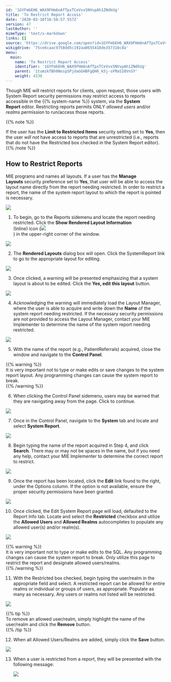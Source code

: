 ```yaml
---
id: '1GYFmbEH6_WAX9FHm6nAfTpxTCeVvx5NVvpAh1ZNdkUg'
title: 'To Restrict Report Access'
date: '2020-03-16T16:58:57.557Z'
version: 47
lastAuthor: ''
mimeType: 'text/x-markdown'
links: []
source: 'https://drive.google.com/open?id=1GYFmbEH6_WAX9FHm6nAfTpxTCeVvx5NVvpAh1ZNdkUg'
wikigdrive: '75ce6caac9758dd5c192aa0655418de357318c8a'
menu:
  main:
    name: 'To Restrict Report Access'
    identifier: '1GYFmbEH6_WAX9FHm6nAfTpxTCeVvx5NVvpAh1ZNdkUg'
    parent: '1tumzkTBh0NospSPjdaGGHBFgQH6_k5j-sFMaSI0VnSY'
    weight: 4330
---
```

Though MIE will restrict reports for clients, upon request, those users with System Report security permissions may restrict access to reports accessible in the {{% system-name %}} system, via the **System Report** editor. Restricting reports permits ONLY *allowed users* and/or *realms* permission to run/access those reports.

{{% note %}}

If the user has the **Limit to Restricted Items** security setting set to **Yes**, then the user *will not* have access to reports that are unrestricted (i.e., reports that do not have the Restricted box checked in the System Report editor).
{{% /note %}}
  
## How to Restrict Reports  

MIE programs and names all layouts. If a user has the **Manage Layouts** security preference set to **Yes**, that user will be able to access the layout name directly from the report needing restricted. In order to restrict a report, the name of the system report layout to which the report is pointed is necessary. 
  
![](../to-restrict-report-access.assets/dd2b2ae14fad2a2f34e2a72b7fa51d53.png)  

1. To begin, go to the Reports sidemenu and locate the report needing restricted. Click the <strong>Show Rendered Layout Information</strong>  
    (Inline) icon (<img src="../to-restrict-report-access.assets/f6869e76958d595ab4029fa856b1906c.png" />  
   ) in the upper-right corner of the window.

  
![](../to-restrict-report-access.assets/89780961e06725caa0b25c26965beefe.png)  


2. The <strong>Rendered Layouts</strong> dialog box will open. Click the SystemReport link to go to the appropriate layout for editing.

  
![](../to-restrict-report-access.assets/38a68c6f72fdc94efd65bc78f4d8c69d.png)  


3. Once clicked, a warning will be presented emphasizing that a system layout is about to be edited. Click the <strong>Yes, edit this layout</strong> button. 

  
![](../to-restrict-report-access.assets/16936bb6010e884204780ed3bd8ee620.png)  


4. Acknowledging the warning will immediately load the Layout Manager, where the user is able to acquire and write down the <strong>Name</strong> of the system report needing restricted. If the necessary security permissions are not provided to access the Layout Manager, contact your MIE Implementer to determine the name of the system report needing restricted.

  
![](../to-restrict-report-access.assets/2dec7a204378870a326ef36eeb14516b.png)  


5. With the name of the report (e.g., PatientReferrals) acquired, close the window and navigate to the <strong>Control Panel</strong>.

{{% warning %}}  
It is very important not to type or make edits or save changes to the system report layout. Any programming changes can cause the system report to break.  
{{% /warning %}}

6. When clicking the Control Panel sidemenu, users may be warned that they are navigating away from the page. Click to continue.

  
![](../to-restrict-report-access.assets/4d32cee83578e815bb97f5787f32a73a.png)  


7. Once in the Control Panel, navigate to the <strong>System</strong> tab and locate and select <strong>System Report</strong>.

  
![](../to-restrict-report-access.assets/3d38469a2b3af63ae7924a5441775185.png)  


8. Begin typing the name of the report acquired in Step 4, and click <strong>Search</strong>. There may or may not be spaces in the name, but if you need any help, contact your MIE Implementer to determine the correct report to restrict.

  
![](../to-restrict-report-access.assets/74a9abbe5cc331657fbf511b84ff49a0.png)  


9. Once the report has been located, click the <strong>Edit</strong> link found to the right, under the Options column. If the option is not available, ensure the proper security permissions have been granted.

  
![](../to-restrict-report-access.assets/5ee7720470c9415db1708ade0c8eeed7.png)  


10. Once clicked, the Edit System Report page will load, defaulted to the Report Info tab. Locate and select the <strong>Restricted</strong> checkbox and utilize the <strong>Allowed Users</strong> and <strong>Allowed Realms</strong> autocompletes to populate any allowed user(s) and/or realm(s).

  
![](../to-restrict-report-access.assets/ebdcfe684d45ee6eed7b7c314238e702.png)  

{{% warning %}}  
It is very important not to type or make edits to the SQL. Any programming changes can cause the system report to break. Only utilize this page to restrict the report and designate allowed users/realms.  
{{% /warning %}}

11. With the Restricted box checked, begin typing the user/realm in the appropriate field and select. A restricted report can be allowed for entire realms or individual or groups of users, as appropriate. Populate as many as necessary. Any users or realms not listed will be restricted.

  
![](../to-restrict-report-access.assets/cdd3448a51ab78b1a63e87e4ff465478.png)  

{{% tip %}}  
To remove an allowed user/realm, simply highlight the name of the user/realm and click the **Remove** button.  
{{% /tip %}}

12. When all Allowed Users/Realms are added, simply click the <strong>Save</strong> button.

  
![](../to-restrict-report-access.assets/4c49a2ee92440a7307828542f3936cb3.png)  


13. When a user is restricted from a report, they will be presented with the following message:

    <img src="../to-restrict-report-access.assets/9c289b9a6770398d0ea5df2b1189ad04.png" />  

